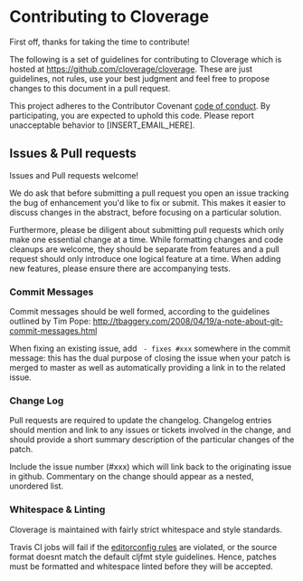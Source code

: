 # Contributing to Cloverage

First off, thanks for taking the time to contribute!

The following is a set of guidelines for contributing to Cloverage which is
hosted at https://github.com/cloverage/cloverage. These are just guidelines,
not rules, use your best judgment and feel free to propose changes to this
document in a pull request.

This project adheres to the Contributor Covenant [code of
conduct](CODE_OF_CONDUCT.md).  By participating, you are expected to uphold
this code. Please report unacceptable behavior to [INSERT_EMAIL_HERE].

## Issues & Pull requests

Issues and Pull requests welcome!

We do ask that before submitting a pull request you open an issue tracking the
bug of enhancement you'd like to fix or submit. This makes it easier to discuss
changes in the abstract, before focusing on a particular solution.

Furthermore, please be diligent about submitting pull requests which only make
one essential change at a time. While formatting changes and code cleanups are
welcome, they should be separate from features and a pull request should only
introduce one logical feature at a time. When adding new features, please
ensure there are accompanying tests.

### Commit Messages

Commit messages should be well formed, according to the guidelines outlined by
Tim Pope: http://tbaggery.com/2008/04/19/a-note-about-git-commit-messages.html

When fixing an existing issue, add ` - fixes #xxx` somewhere in the commit
message: this has the dual purpose of closing the issue when your patch is
merged to master as well as automatically providing a link in to the related
issue.

### Change Log

Pull requests are required to update the changelog. Changelog entries should
mention and link to any issues or tickets involved in the change, and should
provide a short summary description of the particular changes of the patch.

Include the issue number (#xxx) which will link back to the originating issue
in github. Commentary on the change should appear as a nested, unordered list.

### Whitespace & Linting

Cloverage is maintained with fairly strict whitespace and style standards.

Travis CI jobs will fail if the [editorconfig rules](.editorconfig) are
violated, or the source format doesnt match the default cljfmt style
guidelines. Hence, patches must be formatted and whitespace linted before they
will be accepted.
